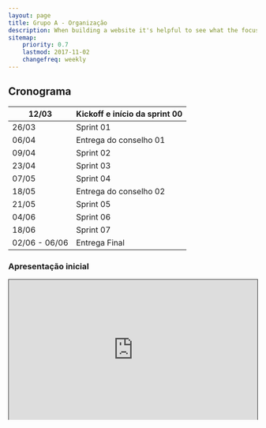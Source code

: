 ```yaml
---
layout: page
title: Grupo A - Organização
description: When building a website it's helpful to see what the focus of your site is. This page is an example of how to show a website's focus.
sitemap:
    priority: 0.7
    lastmod: 2017-11-02
    changefreq: weekly
---
```

<h2>Cronograma</h2>

| 12/03         | Kickoff e início da sprint 00 |
|---------------|-------------------------------|
| 26/03         | Sprint 01                     |
| 06/04         | Entrega do conselho 01        |
| 09/04         | Sprint 02                     |
| 23/04         | Sprint 03                     |
| 07/05         | Sprint 04                     |
| 18/05         | Entrega do conselho 02        |
| 21/05         | Sprint 05                     |
| 04/06         | Sprint 06                     |
| 18/06         | Sprint 07                     |
| 02/06 - 06/06 | Entrega Final                 |

    
### Apresentação inicial
<div style="position:relative;width:100%;height:0;padding-bottom:56.25%;"><iframe allowfullscreen style="position:absolute; width: 100%; height: 100%;border: solid 1px #333;" src="https://www.beautiful.ai/player/-L7Cn_JO2BoxfuTP1LVM/Untitled"/></div>

On social media, we may share our own thoughts and advance our image notwithstanding spreading musings for different associations and affiliations. With such a critical number of associations with people and relationship on social media, our experience can be over-burden with a considerable measure of information.
